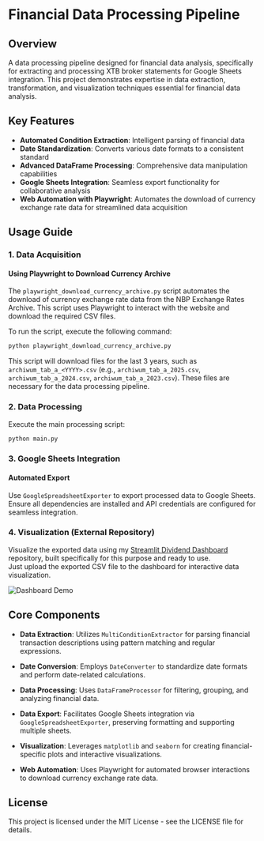 # Financial Data Processing Pipeline

## Overview

A data processing pipeline designed for financial data analysis, specifically for extracting and processing XTB broker statements for Google Sheets integration. This project demonstrates expertise in data extraction, transformation, and visualization techniques essential for financial data analysis.

## Key Features

- **Automated Condition Extraction**: Intelligent parsing of financial data
- **Date Standardization**: Converts various date formats to a consistent standard
- **Advanced DataFrame Processing**: Comprehensive data manipulation capabilities
- **Google Sheets Integration**: Seamless export functionality for collaborative analysis
- **Web Automation with Playwright**: Automates the download of currency exchange rate data for streamlined data acquisition

## Usage Guide

### 1. Data Acquisition

#### Using Playwright to Download Currency Archive

The `playwright_download_currency_archive.py` script automates the download of currency exchange rate data from the NBP Exchange Rates Archive. This script uses Playwright to interact with the website and download the required CSV files.

To run the script, execute the following command:
```bash
python playwright_download_currency_archive.py
```

This script will download files for the last 3 years, such as `archiwum_tab_a_<YYYY>.csv` (e.g., `archiwum_tab_a_2025.csv`, `archiwum_tab_a_2024.csv`, `archiwum_tab_a_2023.csv`). These files are necessary for the data processing pipeline.

### 2. Data Processing

Execute the main processing script:
```bash
python main.py
```

### 3. Google Sheets Integration

#### Automated Export

Use `GoogleSpreadsheetExporter` to export processed data to Google Sheets. Ensure all dependencies are installed and API credentials are configured for seamless integration.

### 4. Visualization (External Repository)

Visualize the exported data using my [Streamlit Dividend Dashboard](https://github.com/darekwojciechowski/Streamlit-Dividend-Dashboard) repository, built specifically for this purpose and ready to use.  
Just upload the exported CSV file to the dashboard for interactive data visualization.

![Dashboard Demo](assets/streamlit-dashboard-demo.gif)

## Core Components

- **Data Extraction**: Utilizes `MultiConditionExtractor` for parsing financial transaction descriptions using pattern matching and regular expressions.

- **Date Conversion**: Employs `DateConverter` to standardize date formats and perform date-related calculations.

- **Data Processing**: Uses `DataFrameProcessor` for filtering, grouping, and analyzing financial data.

- **Data Export**: Facilitates Google Sheets integration via `GoogleSpreadsheetExporter`, preserving formatting and supporting multiple sheets.

- **Visualization**: Leverages `matplotlib` and `seaborn` for creating financial-specific plots and interactive visualizations.

- **Web Automation**: Uses Playwright for automated browser interactions to download currency exchange rate data.

## License

This project is licensed under the MIT License - see the LICENSE file for details.
